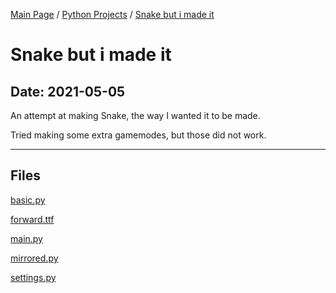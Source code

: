 [Main Page](/) / [Python Projects](/python) / [Snake but i made it](/python/2020-12-29_Monty_Hall)

# Snake but i made it

## Date: 2021-05-05

An attempt at making Snake, the way I wanted it to be made.

Tried making some extra gamemodes, but those did not work.

-----

## Files

[basic.py](basic.py)

[forward.ttf](forward.ttf)

[main.py](main.py)

[mirrored.py](mirrored.py)

[settings.py](settings.py)